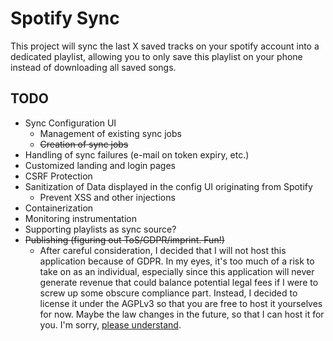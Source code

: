 # Spotify Sync

This project will sync the last X saved tracks on your spotify account into a dedicated playlist,
allowing you to only save this playlist on your phone instead of downloading all saved songs.

## TODO
* Sync Configuration UI
    * Management of existing sync jobs
    * ~~Creation of sync jobs~~
* Handling of sync failures (e-mail on token expiry, etc.)
* Customized landing and login pages
* CSRF Protection
* Sanitization of Data displayed in the config UI originating from Spotify
    * Prevent XSS and other injections
* Containerization
* Monitoring instrumentation
* Supporting playlists as sync source?
* ~~Publishing (figuring out ToS/GDPR/imprint. Fun!)~~
  * After careful consideration, I decided that I will not host this application because of GDPR. In my eyes, it's too
  much of a risk to take on as an individual, especially since this application will never generate revenue
  that could balance potential legal fees if I were to screw up some obscure compliance part. Instead, I decided
  to license it under the AGPLv3 so that you are free to host it yourselves for now. Maybe the law changes in the
  future, so that I can host it for you. I'm sorry, [please understand](https://www.youtube.com/watch?v=F535Xpu0NDE).
  